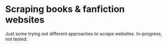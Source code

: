# Scraping books & fanfiction websites

Just some trying out different approaches to scrape websites. In-progress, not tested.
